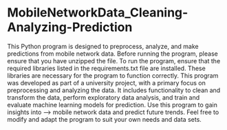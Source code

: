 # MobileNetworkData_Cleaning-Analyzing-Prediction

This Python program is designed to preprocess, analyze, and make predictions from mobile network data. Before running the program, please ensure that you have unzipped the file. To run the program, ensure that the required libraries listed in the requirements.txt file are installed. These libraries are necessary for the program to function correctly.
This program was developed as part of a university project, with a primary focus on preprocessing and analyzing the data. It includes functionality to clean and transform the data, perform exploratory data analysis, and train and evaluate machine learning models for prediction. Use this program to gain insights into
--> mobile network data
and predict future trends. Feel free to modify and adapt the program to suit your own needs and data sets.
